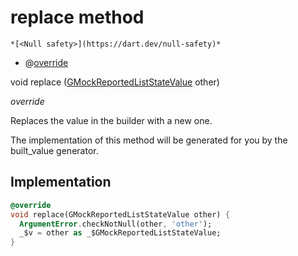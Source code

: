 


# replace method




    *[<Null safety>](https://dart.dev/null-safety)*



- @[override](https://api.flutter.dev/flutter/dart-core/override-constant.html)

void replace
([GMockReportedListStateValue](../../third_party_yonomi_graphql_schema_schema.docs.schema.gql/GMockReportedListStateValue-class.md) other)

_override_



<p>Replaces the value in the builder with a new one.</p>
<p>The implementation of this method will be generated for you by the
built_value generator.</p>



## Implementation

```dart
@override
void replace(GMockReportedListStateValue other) {
  ArgumentError.checkNotNull(other, 'other');
  _$v = other as _$GMockReportedListStateValue;
}
```







